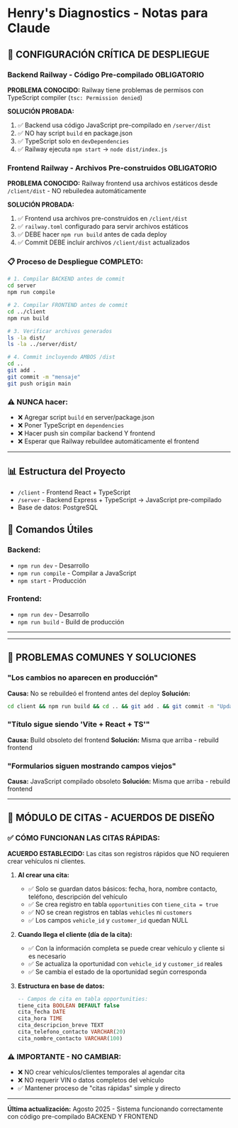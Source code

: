 # Henry's Diagnostics - Notas para Claude

## 🚨 CONFIGURACIÓN CRÍTICA DE DESPLIEGUE

### Backend Railway - Código Pre-compilado OBLIGATORIO

**PROBLEMA CONOCIDO:** Railway tiene problemas de permisos con TypeScript compiler (`tsc: Permission denied`)

**SOLUCIÓN PROBADA:**
1. ✅ Backend usa código JavaScript pre-compilado en `/server/dist`
2. ✅ NO hay script `build` en package.json 
3. ✅ TypeScript solo en `devDependencies`
4. ✅ Railway ejecuta `npm start` → `node dist/index.js`

### Frontend Railway - Archivos Pre-construidos OBLIGATORIO

**PROBLEMA CONOCIDO:** Railway frontend usa archivos estáticos desde `/client/dist` - NO rebuiledea automáticamente

**SOLUCIÓN PROBADA:**
1. ✅ Frontend usa archivos pre-construidos en `/client/dist`
2. ✅ `railway.toml` configurado para servir archivos estáticos
3. ✅ DEBE hacer `npm run build` antes de cada deploy
4. ✅ Commit DEBE incluir archivos `/client/dist` actualizados

### 📋 Proceso de Despliegue COMPLETO:
```bash
# 1. Compilar BACKEND antes de commit
cd server
npm run compile

# 2. Compilar FRONTEND antes de commit 
cd ../client
npm run build

# 3. Verificar archivos generados
ls -la dist/
ls -la ../server/dist/

# 4. Commit incluyendo AMBOS /dist
cd ..
git add .
git commit -m "mensaje"
git push origin main
```

### ⚠️ NUNCA hacer:
- ❌ Agregar script `build` en server/package.json
- ❌ Poner TypeScript en `dependencies`
- ❌ Hacer push sin compilar backend Y frontend
- ❌ Esperar que Railway rebuildee automáticamente el frontend

---

## 📊 Estructura del Proyecto

- `/client` - Frontend React + TypeScript
- `/server` - Backend Express + TypeScript → JavaScript pre-compilado
- Base de datos: PostgreSQL

## 🔧 Comandos Útiles

### Backend:
- `npm run dev` - Desarrollo
- `npm run compile` - Compilar a JavaScript
- `npm start` - Producción

### Frontend:
- `npm run dev` - Desarrollo
- `npm run build` - Build de producción

---

---

## 🚨 PROBLEMAS COMUNES Y SOLUCIONES

### "Los cambios no aparecen en producción"
**Causa:** No se rebuildeó el frontend antes del deploy
**Solución:** 
```bash
cd client && npm run build && cd .. && git add . && git commit -m "Update frontend build" && git push
```

### "Título sigue siendo 'Vite + React + TS'"
**Causa:** Build obsoleto del frontend
**Solución:** Misma que arriba - rebuild frontend

### "Formularios siguen mostrando campos viejos"
**Causa:** JavaScript compilado obsoleto
**Solución:** Misma que arriba - rebuild frontend

---

## 📅 MÓDULO DE CITAS - ACUERDOS DE DISEÑO

### ✅ CÓMO FUNCIONAN LAS CITAS RÁPIDAS:

**ACUERDO ESTABLECIDO:** Las citas son registros rápidos que NO requieren crear vehículos ni clientes.

1. **Al crear una cita:**
   - ✅ Solo se guardan datos básicos: fecha, hora, nombre contacto, teléfono, descripción del vehículo
   - ✅ Se crea registro en tabla `opportunities` con `tiene_cita = true`
   - ✅ NO se crean registros en tablas `vehicles` ni `customers`
   - ✅ Los campos `vehicle_id` y `customer_id` quedan NULL

2. **Cuando llega el cliente (día de la cita):**
   - ✅ Con la información completa se puede crear vehículo y cliente si es necesario
   - ✅ Se actualiza la oportunidad con `vehicle_id` y `customer_id` reales
   - ✅ Se cambia el estado de la oportunidad según corresponda

3. **Estructura en base de datos:**
   ```sql
   -- Campos de cita en tabla opportunities:
   tiene_cita BOOLEAN DEFAULT false
   cita_fecha DATE
   cita_hora TIME  
   cita_descripcion_breve TEXT
   cita_telefono_contacto VARCHAR(20)
   cita_nombre_contacto VARCHAR(100)
   ```

### ⚠️ IMPORTANTE - NO CAMBIAR:
- ❌ NO crear vehículos/clientes temporales al agendar cita
- ❌ NO requerir VIN o datos completos del vehículo
- ✅ Mantener proceso de "citas rápidas" simple y directo

---

**Última actualización:** Agosto 2025 - Sistema funcionando correctamente con código pre-compilado BACKEND Y FRONTEND